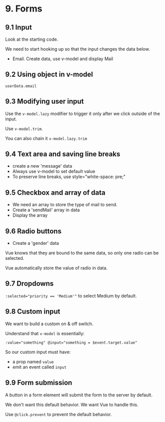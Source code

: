 # 9. Forms

## 9.1 Input

Look at the starting code.

We need to start hooking up so that the input changes the data below.

- Email. Create data, use v-model and display Mail

## 9.2 Using object in v-model

`userData.email`

## 9.3 Modifying user input

Use the `v-model.lazy` modifier to trigger it only after we click outside of the input.

Use `v-model.trim`.

You can also chain it `v-model.lazy.trim`

## 9.4 Text area and saving line breaks

- create a new 'message' data
- Always use v-model to set default value
- To preserve line breaks, use style="white-space: pre;"

## 9.5 Checkbox and array of data

- We need an array to store the type of mail to send.
- Create a 'sendMail' array in data
- Display the array

## 9.6 Radio buttons

- Create a 'gender' data

Vue knows that they are bound to the same data, so only one radio can be selected.

Vue automatically store the value of radio in data.

## 9.7 Dropdowns

`:selected="priority == 'Medium'"` to select Medium by default.

## 9.8 Custom input

We want to build a custom on & off switch.

Understand that `v-model` is essentially:

`:value="something" @input="something = $event.target.value"`

So our custom input must have:

- a prop named `value`
- emit an event called `input`

## 9.9 Form submission

A button in a form element will submit the form to the server by default.

We don't want this default behavior. We want Vue to handle this.

Use `@click.prevent` to prevent the default behavior.
